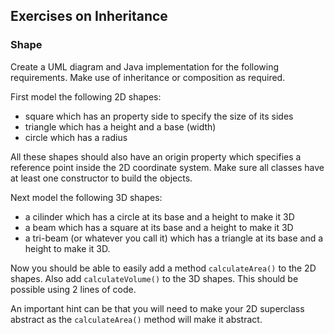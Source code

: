 ## Exercises on Inheritance

### Shape

Create a UML diagram and Java implementation for the following requirements. Make use
of inheritance or composition as required.

First model the following 2D shapes:

* square which has an property side to specify the size of its sides
* triangle which has a height and a base (width)
* circle which has a radius

All these shapes should also have an origin property which specifies a reference point
inside the 2D coordinate system.
Make sure all classes have at least one constructor to build the objects.

Next model the following 3D shapes:

* a cilinder which has a circle at its base and a height to make it 3D
* a beam which has a square at its base and a height to make it 3D
* a tri-beam (or whatever you call it) which has a triangle at its base and a height to make it 3D.

Now you should be able to easily add a method `calculateArea()` to the 2D shapes. Also add
`calculateVolume()` to the 3D shapes. This should be possible using 2 lines of code.

An important hint can be that you will need to make your 2D superclass abstract as the `calculateArea()` method
will make it abstract.
